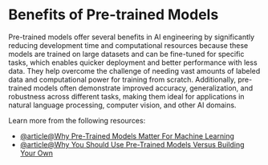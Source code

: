 # Benefits of Pre-trained Models

Pre-trained models offer several benefits in AI engineering by significantly reducing development time and computational resources because these models are trained on large datasets and can be fine-tuned for specific tasks, which enables quicker deployment and better performance with less data. They help overcome the challenge of needing vast amounts of labeled data and computational power for training from scratch. Additionally, pre-trained models often demonstrate improved accuracy, generalization, and robustness across different tasks, making them ideal for applications in natural language processing, computer vision, and other AI domains.

Learn more from the following resources:

- [@article@Why Pre-Trained Models Matter For Machine Learning](https://www.ahead.com/resources/why-pre-trained-models-matter-for-machine-learning/)
- [@article@Why You Should Use Pre-Trained Models Versus Building Your Own](https://cohere.com/blog/pre-trained-vs-in-house-nlp-models)